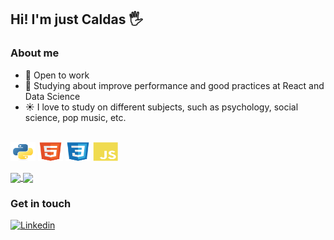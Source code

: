 ## Hi! I'm just Caldas 🖐

### About me

* 💼 Open to work
* 🚀 Studying about improve performance and good practices at React and Data Science
* ☀  I love to study on different subjects, such as psychology, social science, pop music, etc.

<div style="display: inline_block"> <br/>
  <img align="center" alt="nextjs" height="30" width="40" src="https://github.com/devicons/devicon/blob/master/icons/python/python-original.svg">
  <img align="center" alt="HTML" height="30" width="40" src="https://raw.githubusercontent.com/devicons/devicon/master/icons/html5/html5-original.svg">
  <img align="center" alt="CSS" height="30" width="40" src="https://raw.githubusercontent.com/devicons/devicon/master/icons/css3/css3-original.svg">
  <img align="center" alt="Js" height="30" width="40" src="https://raw.githubusercontent.com/devicons/devicon/master/icons/javascript/javascript-plain.svg">
  
 </div><br/>

<a href="https://github.com/mathcald">
  <img height="150em" align="center" src="https://github-readme-stats.vercel.app/api?username=mathcald&show_icons=true&theme=radical"/>
  <img height="150em" align="center" src="https://github-readme-stats.vercel.app/api/top-langs/?username=mathcald&layout=compact&langs_count=7&theme=radical"/>
</a>




### Get in touch
[![Linkedin](https://img.shields.io/badge/LinkedIn-0077B5?style=for-the-badge&logo=linkedin&logoColor=white)](https://www.linkedin.com/in/matheus--caldas/)

